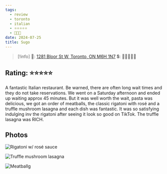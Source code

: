 ```yaml
---
tags:
  - review
  - toronto
  - italian
  - ⭐⭐⭐⭐⭐
  - 💸💸💸
date: 2024-07-25
title: Sugo
---
```



> [!info]
>📌: [1281 Bloor St W, Toronto, ON M6H 1N7](https://maps.app.goo.gl/cKtN3NJNeqtFyYcH7)
>💲: 💸💸💸💸💸

## Rating: ⭐⭐⭐⭐⭐

A fantastic Italian restaurant. Be warned, there are often long wait times and they do not take reservations. We went on a Saturday afternoon and ended up waiting approx 45 minutes. But it was well worth the wait, pasta was delicious, we got an order of meatballs, the classic rigatoni with rosé and a truffle mushroom lasagna and each dish was fantastic. It was so satisfying indulging inv the rigatoni after seeing it look so good on TikTok. The truffle lasagna was RICH.

## Photos

![Rigatoni w/ rosé sauce](https://res.cloudinary.com/drwjkxxud/image/upload/v1721969033/Y1TeRBbAQqyABjtno6EKWw_ygpd9f.jpg)

![Truffle mushroom lasagna](https://res.cloudinary.com/drwjkxxud/image/upload/v1721969030/lbRaiC5XSGKdOqO9hAYtAw_glfz9q.jpg)

![Meatballg](https://res.cloudinary.com/drwjkxxud/image/upload/v1721969026/hPcLx1r5RI65aSVSQ6zf4w_i8gszz.jpg)